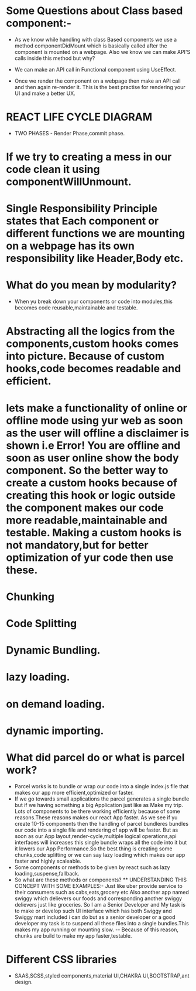 # Some Questions about Class based component:-
- As we know while handling with class Based components we use a method componentDidMount which is basically called after the component is mounted on a webpage. Also we know we can make API'S calls inside this method but why?

- We can make an API call in Functional component using UseEffect.
- Once we render the component on a webpage then make an API call and then again re-render it. This is the best practise for rendering your UI and make a better UX.

# REACT LIFE CYCLE DIAGRAM 

- TWO PHASES - Render Phase,commit phase.

# If we try to creating a mess in our code clean it using componentWillUnmount.

# Single Responsibility Principle states that Each component or different functions we are mounting on a webpage has its own responsibility like Header,Body etc.

# What do you mean by modularity?

- When yu break down your components or code into modules,this becomes code reusable,maintainable and testable. 

# Abstracting all the logics from the components,custom hooks comes into picture. Because of custom hooks,code becomes readable and  efficient.


# lets make a functionality of online or offline mode using yur web as soon as the user will offline a disclaimer is shown i.e Error! You are offline and soon as user online show the body component. So the better way to create a custom hooks because of creating this hook or logic outside the component makes our code more readable,maintainable and testable. Making a custom hooks is not mandatory,but for better optimization of yur code then use these.

# Chunking 
# Code Splitting
# Dynamic Bundling.
# lazy loading.
# on demand loading.
# dynamic importing.

# What did parcel do or what is parcel work?
- Parcel works is to bundle or wrap our code into a single index.js file that makes our app more efficient,optimized or faster.
- If we go towards small applications the parcel generates a single bundle but if we having something a big Application just like as Make my trip. Lots of components to be there working efficiently because of some reasons.These reasons makes our react App faster. As we see if yu create 10-15 components then the handling of parcel bundleres bundles our code into a single file and rendering of app will be faster. But as soon as our App layout,render-cycle,multiple logical operations,api interfaces will increases this single bundle wraps all the code into it but it lowers our App Performance.So the best thing is creating some chunks,code splitting or we can say lazy loading which makes our app faster and highly scaleable.
- Some components or methods to be given by react such as lazy loading,suspense,fallback.
- So what are these methods or components?
** UNDERSTANDING THIS CONCEPT WITH SOME EXAMPLES:- Just like uber provide service to their consumers such as cabs,eats,grocery etc.Also another app named swiggy which delievers our foods and corresponding another swiggy delievers just like groceries. So I am a Senior Developer and My task is to make or develop such UI interface which has both Swiggy and Swiggy mart included i can do but as a senior developer or a good developer my task is to suspend all these files into a single bundles.This makes my app running or mounting slow. 
-- Because of this reason, chunks are build to make my app faster,testable. 

# Different CSS libraries

- SAAS,SCSS,styled components,material UI,CHAKRA UI,BOOTSTRAP,ant design.
